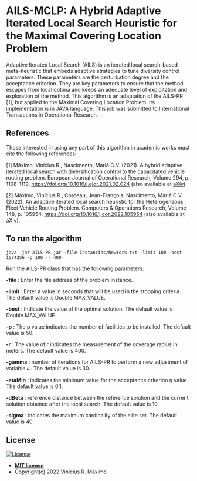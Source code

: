 # AILS-MCLP: A Hybrid Adaptive Iterated Local Search Heuristic for the Maximal Covering Location Problem

Adaptive Iterated Local Search (AILS) is an iterated local search-based meta-heuristic that embeds adaptive strategies to tune  diversity control parameters. These parameters are the perturbation degree and the acceptance criterion. They are key parameters to ensure that the method escapes from local optima and keeps an adequate level of exploitation and exploration of the method. This algorithm is an adaptation of the AILS-PR [1], but applied to the Maximal Covering Location Problem. Its implementation is in JAVA language. This job was submitted to International Transactions in Operational Research.

## References

Those interested in using any part of this algorithm in academic works must cite the following references:

[1] Máximo, Vinícius R., Nascimento, Mariá C.V. (2021).
A hybrid adaptive iterated local search with diversification control to the capacitated vehicle routing problem. European Journal of Operational Research, Volume 294, p. 1108-1119, https://doi.org/10.1016/j.ejor.2021.02.024 (also available at [aXiv](https://arxiv.org/abs/2012.11021)).

[2] Máximo, Vinícius R., Cordeau, Jean-François, Nascimento, Mariá C.V. (2022).
An adaptive iterated local search heuristic for the Heterogeneous Fleet Vehicle Routing Problem. Computers & Operations Research, Volume 148, p. 105954.
https://doi.org/10.1016/j.cor.2022.105954 (also available at [aXiv](https://arxiv.org/abs/2111.12821)).

## To run the algorithm

```console
java -jar AILS-PR.jar -file Instancias/NewYork.txt -limit 100 -best 1574256 -p 100 -r 400
```

Run the AILS-PR class that has the following parameters:

**-file** : Enter the file address of the problem instance.

**-limit** : Enter a value in seconds that will be used in the stopping criteria. The default value is Double.MAX_VALUE.

**-best** : Indicate the value of the optimal solution. The default value is Double.MAX_VALUE.

**-p** : The p value indicates the number of facilities to be installed. The default value is 50.

**-r** : The value of r indicates the measurement of the coverage radius in meters. The default value is 400.

**-gamma** : number of iterations for AILS-PR to perform a new adjustment of variable 𝜔. The default value is 30.

**-etaMin** : indicates the minimum value for the acceptance criterion η value. The default value is 0.1.

**-dBeta** : reference distance between the reference solution and the current solution obtained after the local search. The default value is 10.

**-sigma** : indicates the maximum cardinality of the elite set. The default value is 40.

## License

[![License](http://img.shields.io/:license-mit-blue.svg?style=flat-square)](http://badges.mit-license.org)

- **[MIT license](https://opensource.org/licenses/MIT)**
- Copyright(c) 2022 Vinícius R. Máximo
